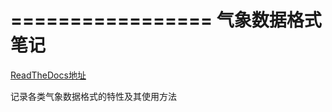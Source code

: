 =================
气象数据格式笔记
=================

[ReadTheDocs地址](https://meteodataformatnote.readthedocs.io/zh_CN/latest/index.html)

记录各类气象数据格式的特性及其使用方法